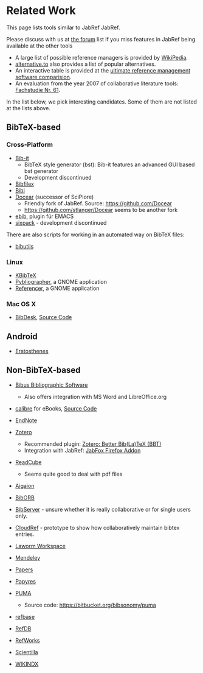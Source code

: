 # Related Work

This page lists tools similar to JabRef JabRef.

Please discuss with us at [the forum](http://discourse.jabref.org/) list if you miss features in JabRef being available at the other tools

* A large list of possible reference managers is provided by [WikiPedia](https://en.wikipedia.org/wiki/Comparison_of_reference_management_software).
* [alternative.to](http://alternativeto.net/software/jabref/) also provides a list of popular alternatives.
* An interactive table is provided at the [ultimate reference management software comparision](https://ultimate-comparisons.github.io/ultimate-reference-management-software-comparison/).
* An evaluation from the year 2007 of collaborative literature tools: [Fachstudie Nr. 61](http://www2.informatik.uni-stuttgart.de/cgi-bin/NCSTRL/NCSTRL_view.pl?id=FACH-0061&mod=0&engl=1).

In the list below, we pick interesting candidates.
Some of them are not listed at the lists above.

## BibTeX-based

### Cross-Platform

* [Bib-it](http://bib-it.sourceforge.net/index.php)
  * BibTeX style generator (bst): Bib-it features an advanced GUI based bst generator
  * Development discontinued
* [Bibfilex](https://sites.google.com/site/bibfilex/)
* [Bibi](http://bibi.sourceforge.net/)
* [Docear](http://www.docear.org/) (successor of SciPlore)
  * Friendly fork of JabRef. Source: <https://github.com/Docear>
  * <https://github.com/stlanger/Docear> seems to be another fork
* [ebib](https://github.com/joostkremers/ebib), plugin für EMACS
* [sixpack](http://sourceforge.net/projects/sixpack/) - development discontinued

There are also scripts for working in an automated way on BibTeX files:

* [bibutils](https://sourceforge.net/p/bibutils/home/bib2xml/)

### Linux

* [KBibTeX](https://userbase.kde.org/KBibTeX)
* [Pybliographer](http://pybliographer.org/), a GNOME application
* [Referencer](https://launchpad.net/referencer), a GNOME application

### Mac OS X

* [BibDesk](http://bibdesk.sourceforge.net/), [Source Code](https://sourceforge.net/projects/bibdesk/files/BibDesk/)

## Android

* [Eratosthenes](https://bitbucket.org/mkmatlock/eratosthenes/wiki/Home)

## Non-BibTeX-based

* [Bibus Bibliographic Software](https://sourceforge.net/projects/bibus-biblio/)
  * Also offers integration with MS Word and LibreOffice.org
* [calibre](http://calibre-ebook.com/) for eBooks, [Source Code](https://github.com/kovidgoyal/calibre)
* [EndNote](http://endnote.com/product-details/basic)
* [Zotero](https://www.zotero.org/)
  * Recommended plugin: [Zotero: Better Bib(La)TeX (BBT)](https://github.com/ZotPlus/zotero-better-bibtex)
  * Integration with JabRef: [JabFox Firefox Addon](https://addons.mozilla.org/en-US/firefox/addon/jabref/?src=external-github)
* [ReadCube](https://www.readcube.com/)
  * Seems quite good to deal with pdf files


* [Aigaion](https://sourceforge.net/projects/aigaion/)
* [BibORB](http://savannah.nongnu.org/projects/biborb/)
* [BibServer](https://github.com/okfn/bibserver) - unsure whether it is really collaborative or for single users only.
* [CloudRef](https://github.com/JabRef/cloudref/) - prototype to show how collaboratively maintain bibtex entries.
* [Laworm Workspace](https://web.archive.org/web/20200920045235/labworm.com/tool/workspace)
* [Mendeley](https://www.mendeley.com/)
* [Papers](http://www.papersapp.com/)
* [Papyres](http://dl.acm.org/citation.cfm?id=1510120)
* [PUMA](https://de.wikipedia.org/wiki/PUMA_(Akademisches_Publikationsmanagement))
  * Source code: <https://bitbucket.org/bibsonomy/puma>
* [refbase](http://refbase.sourceforge.net)
* [RefDB](http://refdb.sourceforge.net/)
* [RefWorks](https://www.refworks.com/)
* [Scientilla](http://www.scientilla.org/)
* [WIKINDX](http://wikindx.sourceforge.net/)
